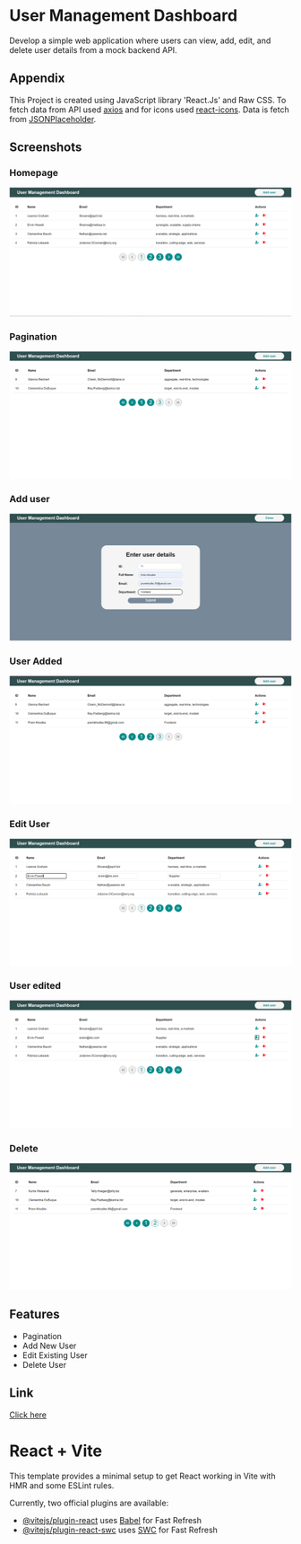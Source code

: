 # User Management Dashboard

Develop a simple web application where users can view, add, edit, and delete user details from a mock backend API.

## Appendix

This Project is created using JavaScript library 'React.Js' and Raw CSS. To fetch data from API used [axios](https://axios-http.com/docs/intro) and for icons used [react-icons](https://react-icons.github.io/react-icons/).
Data is fetch from [JSONPlaceholder](https://jsonplaceholder.typicode.com/).

## Screenshots

### Homepage

![Home](./public/screenshots/first.png)

### Pagination
![App Screenshot](./public/screenshots/second.png)

### Add user
![App Screenshot](./public/screenshots/third.png)

### User Added
![App Screenshot](./public/screenshots/fourth.png)

### Edit User
![App Screenshot](./public/screenshots/fifth.png)

### User edited
![App Screenshot](./public/screenshots/sixth.png)

### Delete
![App Screenshot](./public/screenshots/seventh.png)


## Features

- Pagination
- Add New User
- Edit Existing User
- Delete User

## Link
[Click here](https://user-management-dashboard-ochre.vercel.app/)


# React + Vite

This template provides a minimal setup to get React working in Vite with HMR and some ESLint rules.

Currently, two official plugins are available:

- [@vitejs/plugin-react](https://github.com/vitejs/vite-plugin-react/blob/main/packages/plugin-react/README.md) uses [Babel](https://babeljs.io/) for Fast Refresh
- [@vitejs/plugin-react-swc](https://github.com/vitejs/vite-plugin-react-swc) uses [SWC](https://swc.rs/) for Fast Refresh

